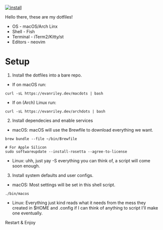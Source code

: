 [![install](https://github.com/evanriley/config/actions/workflows/install.yml/badge.svg)](https://github.com/evanriley/config/actions/workflows/install.yml)

Hello there, these are my dotfiles!

- OS - macOS/Arch Linx
- Shell - Fish
- Terminal - iTerm2/Kitty/st
- Editors - neovim

# Setup

1. Install the dotfiles into a bare repo.

- If on macOS run:
```shell
curl -sL https://evanriley.dev/macdots | bash
```

- If on (Arch) Linux run:
```shell
curl -sL https://evanriley.dev/archdots | bash
```

2. Install dependecies and enable services

- macOS: macOS will use the Brewfile to download everything we want.
```shell
brew bundle --file ~/bin/Brewfile

# For Apple Silicon
sudo softwareupdate --install-rosetta --agree-to-license
```

- Linux: uhh, just yay -S everything you can think of, a script will come soon enough.

3. Install system defaults and user configs.

- macOS: Most settings will be set in this shell script.

```shell
./bin/macos
```

- Linux: Everything just kind reads what it needs from the mess they created in $HOME and .config
  if I can think of anything to script I'll make one eventually.

Restart & Enjoy
